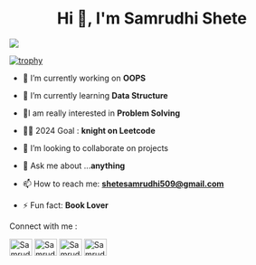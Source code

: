 
<!--### Hi there 👋
**Samrudhi00/Samrudhi00** is a ✨ _special_ ✨ repository because its `README.md` (this file) appears on your GitHub profile.
-->

<h1 align="center">Hi 👋, I'm Samrudhi Shete</h1>



![](https://komarev.com/ghpvc/?username=Samrudhi00&color=green)



[![trophy](https://github-profile-trophy.vercel.app/?username=ryo-ma&theme=onedark)](https://github.com/ryo-ma/github-profile-trophy)


- 🔭 I’m currently working on **OOPS**
  
- 🌱 I’m currently learning **Data Structure**
  
- 👨‍I am really interested in **Problem Solving**
  
- 👨‍💻 2024 Goal : **knight on Leetcode**
  
- 👯 I’m looking to collaborate on projects
  
- 💬 Ask me about ...**anything**

- 📫 How to reach me: **shetesamrudhi509@gmail.com**
  
- ⚡ Fun fact: **Book Lover**

Connect with me :

<p align="left">
<a href="https://www.linkedin.com/in/samrudhi-shete-807a9320a" target="blank"><img align="center" src="https://raw.githubusercontent.com/rahuldkjain/github-profile-readme-generator/master/src/images/icons/Social/linked-in-alt.svg" alt="SamrudhiShete" height="30" width="40" /></a>
<a href="https://www.instagram.com/shetesamrudhi00?igsh=aDY0MTR4MjZoa21p" target="blank"><img align="center" src="https://raw.githubusercontent.com/rahuldkjain/github-profile-readme-generator/master/src/images/icons/Social/instagram.svg" alt="SamrudhiShete" height="30" width="40" /></a>
<a href="https://www.leetcode.com/Samrudhi_01" target="blank"><img align="center" src="https://raw.githubusercontent.com/rahuldkjain/github-profile-readme-generator/master/src/images/icons/Social/leet-code.svg" alt="SamrudhiShete" height="30" width="40" /></a>
<a href="https://auth.geeksforgeeks.org/user/samrudhi00" target="blank"><img align="center" src="https://raw.githubusercontent.com/rahuldkjain/github-profile-readme-generator/master/src/images/icons/Social/geeks-for-geeks.svg" alt="SamrudhiShete" height="30" width="40" /></a>
</p>




